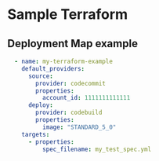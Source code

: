 # Sample Terraform

## Deployment Map example

```yaml
  - name: my-terraform-example
    default_providers:
      source:
        provider: codecommit
        properties:
          account_id: 1111111111111
      deploy:
        provider: codebuild
        properties:
          image: "STANDARD_5_0"
    targets:
      - properties:
          spec_filename: my_test_spec.yml
```
